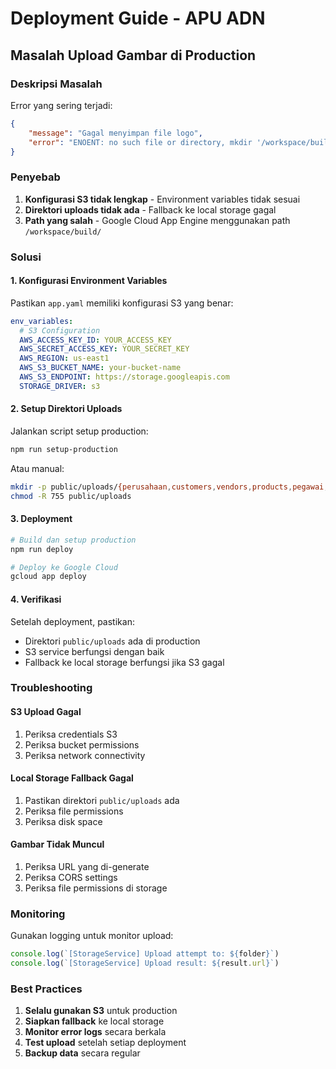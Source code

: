 # Deployment Guide - APU ADN

## Masalah Upload Gambar di Production

### Deskripsi Masalah
Error yang sering terjadi:
```json
{
    "message": "Gagal menyimpan file logo",
    "error": "ENOENT: no such file or directory, mkdir '/workspace/build/public'"
}
```

### Penyebab
1. **Konfigurasi S3 tidak lengkap** - Environment variables tidak sesuai
2. **Direktori uploads tidak ada** - Fallback ke local storage gagal
3. **Path yang salah** - Google Cloud App Engine menggunakan path `/workspace/build/`

### Solusi

#### 1. Konfigurasi Environment Variables
Pastikan `app.yaml` memiliki konfigurasi S3 yang benar:
```yaml
env_variables:
  # S3 Configuration
  AWS_ACCESS_KEY_ID: YOUR_ACCESS_KEY
  AWS_SECRET_ACCESS_KEY: YOUR_SECRET_KEY
  AWS_REGION: us-east1
  AWS_S3_BUCKET_NAME: your-bucket-name
  AWS_S3_ENDPOINT: https://storage.googleapis.com
  STORAGE_DRIVER: s3
```

#### 2. Setup Direktori Uploads
Jalankan script setup production:
```bash
npm run setup-production
```

Atau manual:
```bash
mkdir -p public/uploads/{perusahaan,customers,vendors,products,pegawai,sales_orders}
chmod -R 755 public/uploads
```

#### 3. Deployment
```bash
# Build dan setup production
npm run deploy

# Deploy ke Google Cloud
gcloud app deploy
```

#### 4. Verifikasi
Setelah deployment, pastikan:
- Direktori `public/uploads` ada di production
- S3 service berfungsi dengan baik
- Fallback ke local storage berfungsi jika S3 gagal

### Troubleshooting

#### S3 Upload Gagal
1. Periksa credentials S3
2. Periksa bucket permissions
3. Periksa network connectivity

#### Local Storage Fallback Gagal
1. Pastikan direktori `public/uploads` ada
2. Periksa file permissions
3. Periksa disk space

#### Gambar Tidak Muncul
1. Periksa URL yang di-generate
2. Periksa CORS settings
3. Periksa file permissions di storage

### Monitoring
Gunakan logging untuk monitor upload:
```typescript
console.log(`[StorageService] Upload attempt to: ${folder}`)
console.log(`[StorageService] Upload result: ${result.url}`)
```

### Best Practices
1. **Selalu gunakan S3** untuk production
2. **Siapkan fallback** ke local storage
3. **Monitor error logs** secara berkala
4. **Test upload** setelah setiap deployment
5. **Backup data** secara regular
